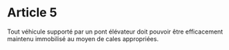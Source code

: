 # Article 5

Tout véhicule supporté par un pont élévateur doit pouvoir être efficacement maintenu immobilisé au moyen de cales appropriées.
